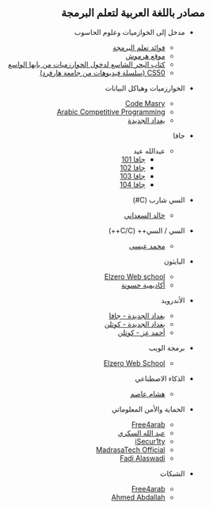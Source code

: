 <div dir="rtl">

## مصادر باللغة العربية لتعلم البرمجة 

* مدخل إلى الخوازميات وعلوم الحاسوب
  * [فوائد تعلم البرمجة](https://youtu.be/VPtapGzSScU)
  * [موقع هرموش](https://harmash.com/algorithms)
  * [كتاب البحر الشاسع لدخول الخوارزميات من بابها الواسع](https://www.arab-books.com/wp-content/uploads/2020/11/10319.pdf)
  * [CS50 (سلسلة فيديوهات من جامعة هارفرد)](https://www.youtube.com/c/cs50/videos)
  
* الخوارزميات وهياكل البيانات
  * [Code Masry](https://www.youtube.com/user/codemasrytube/playlists)
  * [Arabic Competitive Programming](https://www.youtube.com/c/ArabicCompetitiveProgramming/playlists)
  * [يغداد الجديدة](https://www.youtube.com/playlist?list=PLF8OvnCBlEY3a1pbPrE6fvNuV3qi-6KRf)
  
* جافا
  * عبدالله عيد
    * [جافا 101](https://youtube.com/playlist?list=PL28DDB2DCF87BEE43)
    * [جافا 102](https://youtube.com/playlist?list=PL138BE19EA2405C94)
    * [جافا 103](https://youtube.com/playlist?list=PLA94A6FB67AB4CD0D)
    * [جافا 104](https://youtube.com/playlist?list=PLqmVQqNLdVv11bup4o0bRR4zxG2Gu05gX)
    
* السي شارب (C#)
  * [خالد السعداني](https://youtube.com/playlist?list=PLwj1YcMhLRN24KqNI0xQrNscBfLnYeJpL)

* السي / السي++ (C/C++)
  * [محمد عيسى](https://www.youtube.com/c/MuhammedEssa/playlists)
* البايثون
  * [Elzero Web school](https://youtube.com/playlist?list=PLDoPjvoNmBAyE_gei5d18qkfIe-Z8mocs)
  * [أكاديمية حسونة](https://youtube.com/playlist?list=PLHIfW1KZRIfnM9y0sQRwjVz2-IwvnEJep)

* الأندرويد
  * [بغداد الجديدة - جافا](https://youtube.com/playlist?list=PLF8OvnCBlEY3e0Yg990aAXreEru72_xWN)
  * [بغداد الجديدة - كوتلن](https://www.youtube.com/playlist?list=PLF8OvnCBlEY2w-zdVPozupapiKzLzpyUZ)
  * [أحمد عز - كوتلن](https://www.youtube.com/playlist?list=PLb6ZzJ93PVwo6OSME4hXu1ZEiNjtkZe4y)
  
* برمجة الويب
  * [Elzero Web School](https://www.youtube.com/c/ElzeroInfo/playlists)

* الذكاء الاصطناعي
  * [هشام عاصم](https://www.youtube.com/c/HeshamAsem/playlists)

* الحماية والأمن المعلوماتي
  * [Free4arab](https://www.youtube.com/user/Nourelhoda2011/playlists)
  * [عبد الله السكري](https://www.youtube.com/user/abdallahelsokary/playlists)
  * [iSecur1ty](https://www.youtube.com/c/iSecur1tycommunity/playlists)
  * [MadrasaTech Official](https://www.youtube.com/c/MadrasaTechOfficial/playlists)
  * [Fadi Alaswadi](https://www.youtube.com/c/Faswadi/playlists)
  
* الشبكات
  * [Free4arab](https://www.youtube.com/user/Nourelhoda2011/playlists)
  * [Ahmed Abdallah](https://www.youtube.com/channel/UCXfeRCbzr9L9nL8_bJW1gzA/playlists)
</div>

